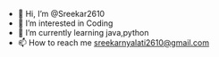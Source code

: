 - 👋 Hi, I’m @Sreekar2610
- 👀 I’m interested in Coding
- 🌱 I’m currently learning java,python
- 📫 How to reach me sreekarnyalati2610@gmail.com
